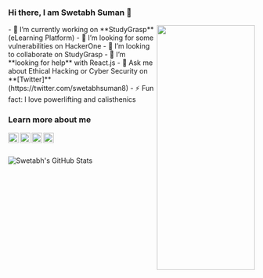 ### Hi there, I am Swetabh Suman 👋
<img align="right" width="200" height="500" src="https://github.com/Swetabhsuman8/Swetabhsuman8/blob/master/files/dancegif.gif">
- 🔭 I’m currently working on **StudyGrasp** (eLearning Platform)
- 🌱 I’m looking for some vulnerabilities on HackerOne 
- 👯 I’m looking to collaborate on StudyGrasp
- 🤔 I’m **looking for help** with React.js
- 💬 Ask me about Ethical Hacking or Cyber Security on **[Twitter]**(https://twitter.com/swetabhsuman8)
- ⚡ Fun fact: I love powerlifting and calisthenics

### Learn more about me
<a href="https://twitter.com/swetabhsuman8">
  <img align="left" alt="swetabh | Twitter" width="21px" src="https://raw.githubusercontent.com/Swetabhsuman8/Swetabhsuman8/master/files/iconfinder_1_Twitter_colored_svg_5296514.png" />
</a>
<a href="https://youtube.com/swetabhsuman">
  <img align="left" alt="swetabh | YouTube" width="21px" src="https://raw.githubusercontent.com/Swetabhsuman8/Swetabhsuman8/master/files/iconfinder_1_Youtube_colored_svg_5296521.png" />
</a>
<a href="https://instagram.com/gitcodeswetabh">
  <img align="left" alt="swetabh | Instagram" width="21px" src="https://raw.githubusercontent.com/Swetabhsuman8/Swetabhsuman8/master/files/iconfinder_1_Instagram_colored_svg_1_5296765.png" />
</a>
<a href="https://www.linkedin.com/in/swetabh-suman-3343a2120/">
  <img align="left" alt="swetabh | LinkedIn" width="21px" src="https://raw.githubusercontent.com/Swetabhsuman8/Swetabhsuman8/master/files/iconfinder_1_Linkedin_unofficial_colored_svg_5296501.png" />
</a><br><br>


![Swetabh's GitHub Stats](https://github-readme-stats.vercel.app/api?username=Swetabhsuman8&show_icons=true)
